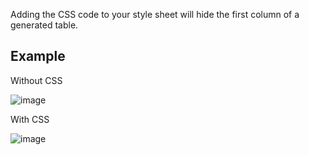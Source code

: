 Adding the CSS code to your style sheet will hide the first column of a generated table. 

## Example

Without CSS

![image](https://user-images.githubusercontent.com/87500503/171939662-7a0384b4-a0c1-4984-b0f9-c54add13e6f3.png)

With CSS

![image](https://user-images.githubusercontent.com/87500503/171939742-1bc3b98d-918f-4219-a691-0ba64d4f2c11.png)
